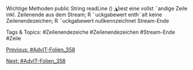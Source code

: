  
Wichtige Methoden
    public  String  readLine  ()
◮liest eine vollst ¨andige Zeile inkl. Zeilenende aus dem Stream; R ¨uckgabewert
enth¨alt keine Zeilenendezeichen; R ¨uckgabewert nullkennzeichnet Stream-Ende

   Tags & Topics:
   #Zeilenendezeiche
   #Zeilenendezeichen
   #Stream-Ende
   #Zeile

[Previous: #AdvIT-Folien_358](AdvIT-Folien_358.md)

[Next: #AdvIT-Folien_358](AdvIT-Folien_358.md)